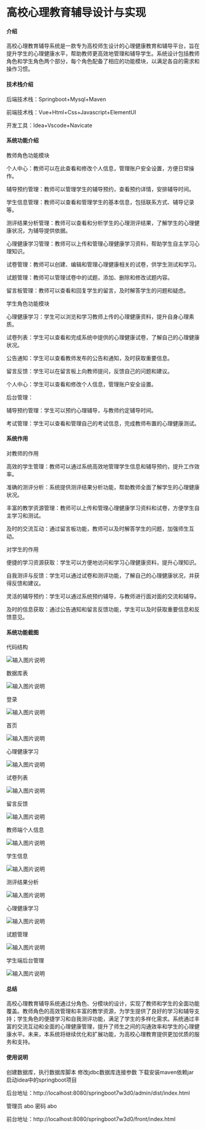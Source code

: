 # 高校心理教育辅导设计与实现

#### 介绍
高校心理教育辅导系统是一款专为高校师生设计的心理健康教育和辅导平台，旨在提升学生的心理健康水平，帮助教师更高效地管理和辅导学生。系统设计包括教师角色和学生角色两个部分，每个角色配备了相应的功能模块，以满足各自的需求和操作习惯。

#### 技术栈介绍

后端技术栈：Springboot+Mysql+Maven

前端技术栈：Vue+Html+Css+Javascript+ElementUI

开发工具：Idea+Vscode+Navicate

#### 系统功能介绍

教师角色功能模块

个人中心：教师可以在此查看和修改个人信息，管理账户安全设置，方便日常操作。

辅导预约管理：教师可以管理学生的辅导预约，查看预约详情，安排辅导时间。

学生信息管理：教师可以查看和管理学生的基本信息，包括联系方式、辅导记录等。

测评结果分析管理：教师可以查看和分析学生的心理测评结果，了解学生的心理健康状况，为辅导提供依据。

心理健康学习管理：教师可以上传和管理心理健康学习资料，帮助学生自主学习心理知识。

试卷管理：教师可以创建、编辑和管理心理健康相关的试卷，供学生测试和学习。

试题管理：教师可以管理试卷中的试题，添加、删除和修改试题内容。

留言板管理：教师可以查看和回复学生的留言，及时解答学生的问题和疑虑。

学生角色功能模块

心理健康学习：学生可以浏览和学习教师上传的心理健康资料，提升自身心理素质。

试卷列表：学生可以查看和完成系统中提供的心理健康试卷，了解自己的心理健康状况。

公告通知：学生可以查看教师发布的公告和通知，及时获取重要信息。

留言反馈：学生可以在留言板上向教师提问，反馈自己的问题和建议。

个人中心：学生可以查看和修改个人信息，管理账户安全设置。

后台管理：

辅导预约管理：学生可以预约心理辅导，与教师约定辅导时间。

考试管理：学生可以查看和管理自己的考试信息，完成教师布置的心理健康测试。

#### 系统作用

对教师的作用

高效的学生管理：教师可以通过系统高效地管理学生信息和辅导预约，提升工作效率。

准确的测评分析：系统提供测评结果分析功能，帮助教师全面了解学生的心理健康状况。

丰富的教学资源管理：教师可以上传和管理心理健康学习资料和试卷，方便学生自主学习和测试。

及时的交流互动：通过留言板功能，教师可以及时解答学生的问题，加强师生互动。

对学生的作用

便捷的学习资源获取：学生可以方便地访问和学习心理健康资料，提升心理知识。

自我测评与反馈：学生可以通过试卷和测评功能，了解自己的心理健康状况，并获得反馈和建议。

灵活的辅导预约：学生可以通过系统预约辅导，与教师进行面对面的交流和辅导。

及时的信息获取：通过公告通知和留言反馈功能，学生可以及时获取重要信息和反馈意见。

#### 系统功能截图

代码结构

![输入图片说明](images/16c1664f9b313126bf6bf0182a1a09b.png)

数据库表

![输入图片说明](images/4539299dd1564098abce9972d1b5bb4.png)

登录

![输入图片说明](images/4f9155f6a70b25ab830233bac112b34.png)

首页

![输入图片说明](images/082abbaa89b32dc4190d93e1efd5bf9.png)

心理健康学习

![输入图片说明](images/b2cad73f104143f44d1157d625ac503.png)

试卷列表

![输入图片说明](images/76c907759001a3ffce7228c217bdcbb.png)

留言反馈

![输入图片说明](images/3127a5d599cbab894db88ce8f410f3b.png)

教师端个人信息

![输入图片说明](images/34877d77fec7b4d8e97ab4a32638418.png)

学生信息

![输入图片说明](images/57781aa36f7bcecf2b9077e080d2a8c.png)

测评结果分析

![输入图片说明](images/e7e2ad93651efa6bc78a348770ae9c9.png)

心理健康学习

![输入图片说明](images/ac67488dd9a670792981ed166538fce.png)

试题管理

![输入图片说明](images/1cf40d93161f3c5d08bbd83fa7364d7.png)

学生端后台管理

![输入图片说明](images/4fef9924de7053eff1614d6d2a72c9c.png)

#### 总结

高校心理教育辅导系统通过分角色、分模块的设计，实现了教师和学生的全面功能覆盖。教师角色的高效管理和丰富的教学资源，为学生提供了良好的学习和辅导支持；学生角色的便捷学习和自我测评功能，满足了学生的多样化需求。系统通过丰富的交流互动和全面的心理健康管理，提升了师生之间的沟通效率和学生的心理健康水平。未来，本系统将继续优化和扩展功能，为高校心理教育提供更加优质的服务和支持。

#### 使用说明

创建数据库，执行数据库脚本 修改jdbc数据库连接参数 下载安装maven依赖jar 启动idea中的springboot项目

后台地址：http://localhost:8080/springboot7w3d0/admin/dist/index.html

管理员  abo 密码 abo

前台地址：http://localhost:8080/springboot7w3d0/front/index.html